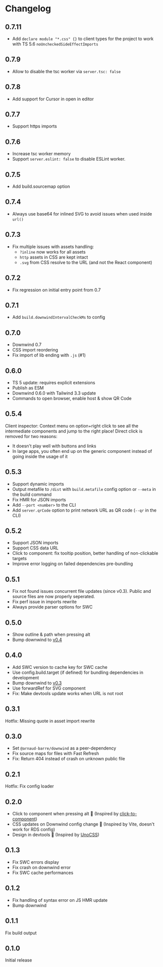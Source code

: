 # Changelog

## 0.7.11

- Add `declare module "*.css" {}` to client types for the project to work with TS 5.6 `noUncheckedSideEffectImports`

## 0.7.9

- Allow to disable the tsc worker via `server.tsc: false`

## 0.7.8

- Add support for Cursor in open in editor

## 0.7.7

- Support https imports

## 0.7.6

- Increase tsc worker memory
- Support `server.eslint: false` to disable ESLint worker.

## 0.7.5

- Add build.sourcemap option

## 0.7.4

- Always use base64 for inlined SVG to avoid issues when used inside `url()`

## 0.7.3

- Fix multiple issues with assets handling:
  - `?inline` now works for all assets
  - `http` assets in CSS are kept intact
  - `.svg` from CSS resolve to the URL (and not the React component)

## 0.7.2

- Fix regression on initial entry point from 0.7

## 0.7.1

- Add `build.downwindIntervalCheckMs` to config

## 0.7.0

- Downwind 0.7
- CSS import reordering
- Fix import of lib ending with `.js` (#1)

## 0.6.0

- TS 5 update: requires explicit extensions
- Publish as ESM
- Downwind 0.6.0 with Tailwind 3.3 update
- Commands to open browser, enable host & show QR Code

## 0.5.4

Client inspector: Context menu on option+right click to see all the intermediate components and jump to the right place!
Direct click is removed for two reasons:

- It doesn't play well with buttons and links
- In large apps, you often end up on the generic component instead of going inside the usage of it

## 0.5.3

- Support dynamic imports
- Output metafile to `/dist` with `build.metafile` config option or `--meta` in the build command
- Fix HMR for JSON imports
- Add `--port <number>` to the CLI
- Add `server.qrCode` option to print network URL as QR code (`--qr` in the CLI)

## 0.5.2

- Support JSON imports
- Support CSS data URL
- Click to component: fix tooltip position, better handling of non-clickable targets
- Improve error logging on failed dependencies pre-bundling

## 0.5.1

- Fix not found issues concurrent file updates (since v0.3). Public and source files are now properly seperated.
- Fix perf issue in imports rewrite
- Always provide parser options for SWC

## 0.5.0

- Show outline & path when pressing alt
- Bump downwind to [v0.4](https://github.com/ArnaudBarre/downwind/releases/tag/v0.4.0)

## 0.4.0

- Add SWC version to cache key for SWC cache
- Use config.build.target (if defined) for bundling dependencies in development
- Bump downwind to [v0.3](https://github.com/ArnaudBarre/downwind/releases/tag/v0.3.0)
- Use forwardRef for SVG component
- Fix: Make devtools update works when URL is not root

## 0.3.1

Hotfix: Missing quote in asset import rewrite

## 0.3.0

- Set `@arnaud-barre/downwind` as a peer-dependency
- Fix source maps for files with Fast Refresh
- Fix: Return 404 instead of crash on unknown public file

## 0.2.1

Hotfix: Fix config loader

## 0.2.0

- Click to component when pressing alt 🎉 (Inspired by [click-to-component](https://github.com/ericclemmons/click-to-component))
- CSS updates on Downwind config change 🎉 (Inspired by Vite, doesn't work for RDS config)
- Design in devtools 🎉 (Inspired by [UnoCSS](https://github.com/unocss/unocss/tree/main/packages/vite#design-in-devtools))

## 0.1.3

- Fix SWC errors display
- Fix crash on downwind error
- Fix SWC cache performances

## 0.1.2

- Fix handling of syntax error on JS HMR update
- Bump downwind

## 0.1.1

Fix build output

## 0.1.0

Initial release
